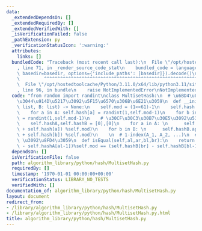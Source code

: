 ```yaml
---
data:
  _extendedDependsOn: []
  _extendedRequiredBy: []
  _extendedVerifiedWith: []
  _isVerificationFailed: false
  _pathExtension: py
  _verificationStatusIcon: ':warning:'
  attributes:
    links: []
  bundledCode: "Traceback (most recent call last):\n  File \"/opt/hostedtoolcache/Python/3.11.0/x64/lib/python3.11/site-packages/onlinejudge_verify/documentation/build.py\"\
    , line 71, in _render_source_code_stat\n    bundled_code = language.bundle(stat.path,\
    \ basedir=basedir, options={'include_paths': [basedir]}).decode()\n          \
    \         ^^^^^^^^^^^^^^^^^^^^^^^^^^^^^^^^^^^^^^^^^^^^^^^^^^^^^^^^^^^^^^^^^^^^^^^^^^^^^^^^^\n\
    \  File \"/opt/hostedtoolcache/Python/3.11.0/x64/lib/python3.11/site-packages/onlinejudge_verify/languages/python.py\"\
    , line 96, in bundle\n    raise NotImplementedError\nNotImplementedError\n"
  code: "from random import randint\nclass MultisetHash:\n  # \u6BD4\u8F03\u3057\u305F\
    \u3044\u914D\u5217\u3092\u5F15\u6570\u306B\u6E21\u3059\n  def __init__(self,A:\
    \ list, B: list) -> None:\n    self.mod = (1<<61)-1\n    self.hash = dict()\n\
    \    for a in A: self.hash[a] = randint(1,self.mod-1)\n    for b in B: self.hash[b]\
    \ = randint(1,self.mod-1)\n    # \u30CF\u30C3\u30B7\u30E5\u3092\u53D6\u308B\n\
    \    self.hashA,self.hashB = [0],[0]\n    for a in A: \n      self.hashA.append((self.hashA[-1]\
    \ + self.hash[a]) %self.mod)\n    for b in B: \n      self.hashB.append((self.hashB[-1]\
    \ + self.hash[b]) %self.mod)\n    \n  # 1-index(A_1, A_2, ...)\n  # A[al:ar+1)==B[bl:br+1)\
    \ \u3092\u8FD4\u3059\n  def isEqual(self,al,ar,bl,br):\n    return (self.hashA[ar]\
    \ - self.hashA[al-1])%self.mod == (self.hashB[br] - self.hashB[bl-1])%self.mod"
  dependsOn: []
  isVerificationFile: false
  path: algorithm_library/python/hash/MultisetHash.py
  requiredBy: []
  timestamp: '1970-01-01 00:00:00+00:00'
  verificationStatus: LIBRARY_NO_TESTS
  verifiedWith: []
documentation_of: algorithm_library/python/hash/MultisetHash.py
layout: document
redirect_from:
- /library/algorithm_library/python/hash/MultisetHash.py
- /library/algorithm_library/python/hash/MultisetHash.py.html
title: algorithm_library/python/hash/MultisetHash.py
---
```

